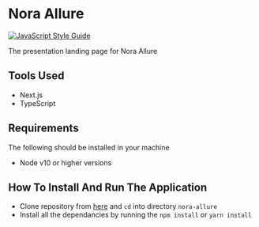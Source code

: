 # Nora Allure
[![JavaScript Style Guide](https://img.shields.io/badge/code_style-standard-brightgreen.svg)](https://standardjs.com)

The presentation landing page for Nora Allure

## Tools Used
- Next.js
- TypeScript

## Requirements
The following should be installed in your machine
- Node v10 or higher versions

## How To Install And Run The Application
* Clone repository from [here]('https://github.com/Hector101/nora-allure') and `cd` into directory `nora-allure`
* Install all the dependancies by running the `npm install` or `yarn install`
